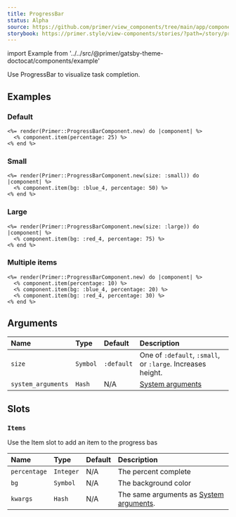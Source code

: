 ```yaml
---
title: ProgressBar
status: Alpha
source: https://github.com/primer/view_components/tree/main/app/components/primer/progress_bar_component.rb
storybook: https://primer.style/view-components/stories/?path=/story/primer-progress-bar-component
---
```


import Example from '../../src/@primer/gatsby-theme-doctocat/components/example'

<!-- Warning: AUTO-GENERATED file, do not edit. Add code comments to your Ruby instead <3 -->

Use ProgressBar to visualize task completion.

## Examples

### Default

<Example src="<span class='Progress '>    <span style='width: 25%;' class='Progress-item bg-green'></span></span>" />

```erb
<%= render(Primer::ProgressBarComponent.new) do |component| %>
  <% component.item(percentage: 25) %>
<% end %>
```

### Small

<Example src="<span class='Progress Progress--small '>    <span style='width: 50%;' class='Progress-item bg-blue-4'></span></span>" />

```erb
<%= render(Primer::ProgressBarComponent.new(size: :small)) do |component| %>
  <% component.item(bg: :blue_4, percentage: 50) %>
<% end %>
```

### Large

<Example src="<span class='Progress Progress--large '>    <span style='width: 75%;' class='Progress-item bg-red-4'></span></span>" />

```erb
<%= render(Primer::ProgressBarComponent.new(size: :large)) do |component| %>
  <% component.item(bg: :red_4, percentage: 75) %>
<% end %>
```

### Multiple items

<Example src="<span class='Progress '>    <span style='width: 10%;' class='Progress-item bg-green'></span>    <span style='width: 20%;' class='Progress-item bg-blue-4'></span>    <span style='width: 30%;' class='Progress-item bg-red-4'></span></span>" />

```erb
<%= render(Primer::ProgressBarComponent.new) do |component| %>
  <% component.item(percentage: 10) %>
  <% component.item(bg: :blue_4, percentage: 20) %>
  <% component.item(bg: :red_4, percentage: 30) %>
<% end %>
```

## Arguments

| Name | Type | Default | Description |
| :- | :- | :- | :- |
| `size` | `Symbol` | `:default` | One of `:default`, `:small`, or `:large`. Increases height. |
| `system_arguments` | `Hash` | N/A | [System arguments](/system-arguments) |

## Slots

### `Items`

Use the Item slot to add an item to the progress bas

| Name | Type | Default | Description |
| :- | :- | :- | :- |
| `percentage` | `Integer` | N/A | The percent complete |
| `bg` | `Symbol` | N/A | The background color |
| `kwargs` | `Hash` | N/A | The same arguments as [System arguments](/system-arguments). |
